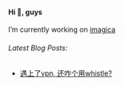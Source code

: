 
#### Hi 👋, guys
I’m currently working on [imagica](https://get.imagica.ai/)
  
###### Latest Blog Posts:
* [遇上了vpn, 还咋个用whistle?](https://www.yuque.com/wangym0203/auh6f6/rug76vscpwx4otbm)
